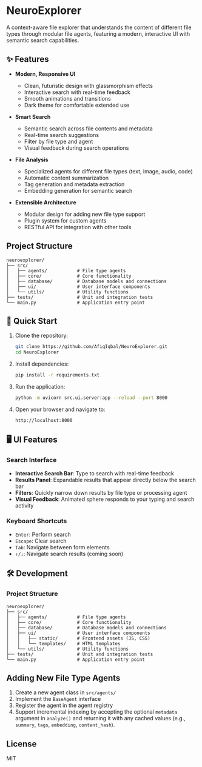 # NeuroExplorer

A context-aware file explorer that understands the content of different file types through modular file agents, featuring a modern, interactive UI with semantic search capabilities.

## ✨ Features

- **Modern, Responsive UI**
  - Clean, futuristic design with glassmorphism effects
  - Interactive search with real-time feedback
  - Smooth animations and transitions
  - Dark theme for comfortable extended use

- **Smart Search**
  - Semantic search across file contents and metadata
  - Real-time search suggestions
  - Filter by file type and agent
  - Visual feedback during search operations

- **File Analysis**
  - Specialized agents for different file types (text, image, audio, code)
  - Automatic content summarization
  - Tag generation and metadata extraction
  - Embedding generation for semantic search

- **Extensible Architecture**
  - Modular design for adding new file type support
  - Plugin system for custom agents
  - RESTful API for integration with other tools

## Project Structure

```
neuroexplorer/
├── src/
│   ├── agents/           # File type agents
│   ├── core/             # Core functionality
│   ├── database/         # Database models and connections
│   ├── ui/               # User interface components
│   └── utils/            # Utility functions
├── tests/                # Unit and integration tests
└── main.py               # Application entry point
```

## 🚀 Quick Start

1. Clone the repository:
   ```bash
   git clone https://github.com/AfiqIqbal/NeuroExplorer.git
   cd NeuroExplorer
   ```

2. Install dependencies:
   ```bash
   pip install -r requirements.txt
   ```

3. Run the application:
   ```bash
   python -m uvicorn src.ui.server:app --reload --port 8000
   ```

4. Open your browser and navigate to:
   ```
   http://localhost:8000
   ```

## 🖥️ UI Features

### Search Interface
- **Interactive Search Bar**: Type to search with real-time feedback
- **Results Panel**: Expandable results that appear directly below the search bar
- **Filters**: Quickly narrow down results by file type or processing agent
- **Visual Feedback**: Animated sphere responds to your typing and search activity

### Keyboard Shortcuts
- `Enter`: Perform search
- `Escape`: Clear search
- `Tab`: Navigate between form elements
- `↑/↓`: Navigate search results (coming soon)

## 🛠️ Development

### Project Structure
```
neuroexplorer/
├── src/
│   ├── agents/           # File type agents
│   ├── core/             # Core functionality
│   ├── database/         # Database models and connections
│   ├── ui/               # User interface components
│   │   ├── static/       # Frontend assets (JS, CSS)
│   │   └── templates/    # HTML templates
│   └── utils/            # Utility functions
├── tests/                # Unit and integration tests
└── main.py               # Application entry point
```

## Adding New File Type Agents

1. Create a new agent class in `src/agents/`
2. Implement the `BaseAgent` interface
3. Register the agent in the agent registry
4. Support incremental indexing by accepting the optional `metadata` argument in `analyze()` and returning it with any cached values (e.g., `summary`, `tags`, `embedding`, `content_hash`).

## License

MIT
